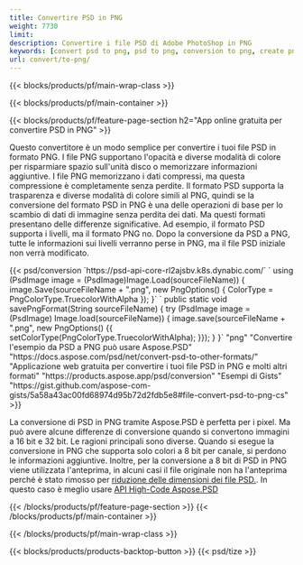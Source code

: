 ```yaml
---
title: Convertire PSD in PNG
weight: 7730
limit: 
description: Convertire i file PSD di Adobe PhotoShop in PNG
keywords: [convert psd to png, psd to png, conversion to png, create png from psd, print psd as png]
url: convert/to-png/
---
```


{{< blocks/products/pf/main-wrap-class >}}

{{< blocks/products/pf/main-container >}}

{{< blocks/products/pf/feature-page-section h2="App online gratuita per convertire PSD in PNG" >}}
<p>Questo convertitore è un modo semplice per convertire i tuoi file PSD in formato PNG. I file PNG supportano l'opacità e diverse modalità di colore per risparmiare spazio sull'unità disco o memorizzare informazioni aggiuntive. I file PNG memorizzano i dati compressi, ma questa compressione è completamente senza perdite. Il formato PSD supporta la trasparenza e diverse modalità di colore simili al PNG, quindi se la conversione del formato PSD in PNG è una delle operazioni di base per lo scambio di dati di immagine senza perdita dei dati. Ma questi formati presentano delle differenze significative. Ad esempio, il formato PSD supporta i livelli, ma il formato PNG no. Dopo la conversione da PSD a PNG, tutte le informazioni sui livelli verranno perse in PNG, ma il file PSD iniziale non verrà modificato.</p>
{{< psd/conversion `https://psd-api-core-rl2ajsbv.k8s.dynabic.com/` 
`    using (PsdImage image = (PsdImage)Image.Load(sourceFileName))
    {
        image.Save(sourceFileName + ".png",  new PngOptions() {  ColorType = PngColorType.TruecolorWithAlpha });
    }` 
	`    public static void savePngFormat(String sourceFileName) {
        try (PsdImage image = (PsdImage) Image.load(sourceFileName)) {
            image.save(sourceFileName + ".png", new PngOptions() {{
                setColorType(PngColorType.TruecolorWithAlpha);
            }});
        }
    }` 
	"png" 
"Convertire l'esempio da PSD a PNG può usare Aspose.PSD"  "https://docs.aspose.com/psd/net/convert-psd-to-other-formats/" 
"Applicazione web gratuita per convertire i tuoi file PSD in PNG e molti altri formati" "https://products.aspose.app/psd/conversion" 
"Esempi di Gists" "https://gist.github.com/aspose-com-gists/5a58a43ac00fd68974d95b72d2fdb5e8#file-convert-psd-to-png-cs" >}}
<p>La conversione di PSD in PNG tramite Aspose.PSD è perfetta per i pixel. Ma può avere alcune differenze di conversione quando si convertono immagini a 16 bit e 32 bit. Le ragioni principali sono diverse. Quando si esegue la conversione in PNG che supporta solo colori a 8 bit per canale, si perdono le informazioni aggiuntive. Inoltre, per la conversione a 8 bit di PSD in PNG viene utilizzata l'anteprima, in alcuni casi il file originale non ha l'anteprima perché è stato rimosso per <a href="/psd/reduce-size">riduzione delle dimensioni dei file PSD.</a>. In questo caso è meglio usare <a href="/psd">API High-Code Aspose.PSD</a></p>
{{< /blocks/products/pf/feature-page-section >}}
{{< /blocks/products/pf/main-container >}}


{{< /blocks/products/pf/main-wrap-class >}}

{{< blocks/products/products-backtop-button >}}
{{< psd/tize >}}
